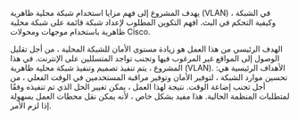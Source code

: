 يهدف المشروع إلى فهم مزايا استخدام شبكة محلية ظاهرية (VLAN) في الشبكة ، وكيفية التحكم في البث. افهم التكوين المطلوب لإعداد شبكة قائمة على شبكة محلية ظاهرية باستخدام موجهات ومحولات Cisco.

الهدف الرئيسي من هذا العمل هو زيادة مستوى الأمان للشبكة المحلية ، من أجل تقليل الوصول إلى المواقع غير المرغوب فيها وتجنب تواجد المتسللين على الإنترنت.
في هذا المشروع ، يتم تنفيذ تصميم وتنفيذ شبكة محلية ظاهرية (VLAN). الأهداف الرئيسية هي: تحسين موارد الشبكة ، لتوفير الأمان وتوفير مراقبة المستخدمين في الوقت الفعلي ، من أجل تجنب إضاعة الوقت. نتيجة لهذا العمل ، يمكن تغيير الحل الذي تم تنفيذه وفقًا لمتطلبات المنظمة الحالية. هذا مفيد بشكل خاص ، لأنه يمكن نقل محطات العمل بسهولة إذا لزم الأمر.
